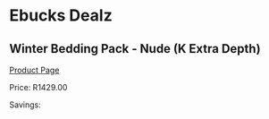 
# Ebucks Dealz
## Winter Bedding Pack - Nude (K Extra Depth)
[Product Page](https://www.ebucks.com/web/shop/productSelected.do?prodId=1196419360&catId=704984344)

Price: R1429.00

Savings: 


	